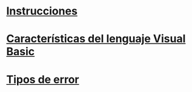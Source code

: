 # [Instrucciones](statements.md)
# [Características del lenguaje Visual Basic](index.md)
# [Tipos de error](error-types.md)
